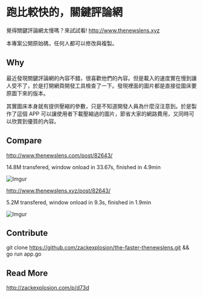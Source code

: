 # 跑比較快的，關鍵評論網

覺得關鍵評論網太慢嗎？來試試看! <http://www.thenewslens.xyz>

本專案公開原始碼，任何人都可以修改與複製。

## Why

最近發現關鍵評論網的內容不錯，很喜歡他們的內容。但是載入的速度實在慢到讓人受不了，於是打開網頁開發工具檢查了一下。發現裡面的圖片都是直接從圖床要原圖下來的版本。

其實圖床本身就有提供壓縮的參數，只是不知道開發人員為什麼沒注意到。於是製作了這個 APP 可以讓使用者下載壓縮過的圖片，節省大家的網路費用，又同時可以欣賞到優質的內容。

## Compare

<http://www.thenewslens.com/post/82643/>

14.8M transfered, window onload in 33.67s, finished in 4.9min

![Imgur](http://i.imgur.com/La5eeMO.jpg)


<http://www.thenewslens.xyz/post/82643/>

5.2M transfered, window onload in 9.3s, finished in 1.9min

![Imgur](http://i.imgur.com/a2gHbFi.png)


## Contribute

git clone https://github.com/zackexplosion/the-faster-thenewslens.git && go run app.go

## Read More

<http://zackexplosion.com/p/d73d>

